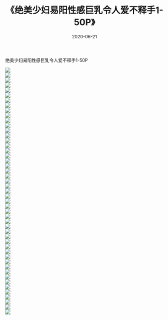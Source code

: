 ﻿---
layout: post
title:  《绝美少妇易阳性感巨乳令人爱不释手1-50P》
date:   2020-06-21
img: http://img.660000.xyz/Sharelink/性感/2020/绝美少妇易阳性感巨乳令人爱不释手1-50P/000.jpg
categories: [美女, 清纯, 唯美]
---

绝美少妇易阳性感巨乳令人爱不释手1-50P

  ![](http://img.660000.xyz/Sharelink/性感/2020/绝美少妇易阳性感巨乳令人爱不释手1-50P/001.jpg) <br> ![](http://img.660000.xyz/Sharelink/性感/2020/绝美少妇易阳性感巨乳令人爱不释手1-50P/002.jpg) <br> ![](http://img.660000.xyz/Sharelink/性感/2020/绝美少妇易阳性感巨乳令人爱不释手1-50P/003.jpg) <br> ![](http://img.660000.xyz/Sharelink/性感/2020/绝美少妇易阳性感巨乳令人爱不释手1-50P/004.jpg) <br> ![](http://img.660000.xyz/Sharelink/性感/2020/绝美少妇易阳性感巨乳令人爱不释手1-50P/005.jpg) <br> ![](http://img.660000.xyz/Sharelink/性感/2020/绝美少妇易阳性感巨乳令人爱不释手1-50P/006.jpg) <br> ![](http://img.660000.xyz/Sharelink/性感/2020/绝美少妇易阳性感巨乳令人爱不释手1-50P/007.jpg) <br> ![](http://img.660000.xyz/Sharelink/性感/2020/绝美少妇易阳性感巨乳令人爱不释手1-50P/008.jpg) <br> ![](http://img.660000.xyz/Sharelink/性感/2020/绝美少妇易阳性感巨乳令人爱不释手1-50P/009.jpg) <br> ![](http://img.660000.xyz/Sharelink/性感/2020/绝美少妇易阳性感巨乳令人爱不释手1-50P/010.jpg) <br> ![](http://img.660000.xyz/Sharelink/性感/2020/绝美少妇易阳性感巨乳令人爱不释手1-50P/011.jpg) <br> ![](http://img.660000.xyz/Sharelink/性感/2020/绝美少妇易阳性感巨乳令人爱不释手1-50P/012.jpg) <br> ![](http://img.660000.xyz/Sharelink/性感/2020/绝美少妇易阳性感巨乳令人爱不释手1-50P/013.jpg) <br> ![](http://img.660000.xyz/Sharelink/性感/2020/绝美少妇易阳性感巨乳令人爱不释手1-50P/014.jpg) <br> ![](http://img.660000.xyz/Sharelink/性感/2020/绝美少妇易阳性感巨乳令人爱不释手1-50P/015.jpg) <br> ![](http://img.660000.xyz/Sharelink/性感/2020/绝美少妇易阳性感巨乳令人爱不释手1-50P/016.jpg) <br> ![](http://img.660000.xyz/Sharelink/性感/2020/绝美少妇易阳性感巨乳令人爱不释手1-50P/017.jpg) <br> ![](http://img.660000.xyz/Sharelink/性感/2020/绝美少妇易阳性感巨乳令人爱不释手1-50P/018.jpg) <br> ![](http://img.660000.xyz/Sharelink/性感/2020/绝美少妇易阳性感巨乳令人爱不释手1-50P/019.jpg) <br> ![](http://img.660000.xyz/Sharelink/性感/2020/绝美少妇易阳性感巨乳令人爱不释手1-50P/020.jpg) <br> ![](http://img.660000.xyz/Sharelink/性感/2020/绝美少妇易阳性感巨乳令人爱不释手1-50P/021.jpg) <br> ![](http://img.660000.xyz/Sharelink/性感/2020/绝美少妇易阳性感巨乳令人爱不释手1-50P/022.jpg) <br> ![](http://img.660000.xyz/Sharelink/性感/2020/绝美少妇易阳性感巨乳令人爱不释手1-50P/023.jpg) <br> ![](http://img.660000.xyz/Sharelink/性感/2020/绝美少妇易阳性感巨乳令人爱不释手1-50P/024.jpg) <br> ![](http://img.660000.xyz/Sharelink/性感/2020/绝美少妇易阳性感巨乳令人爱不释手1-50P/025.jpg) <br> ![](http://img.660000.xyz/Sharelink/性感/2020/绝美少妇易阳性感巨乳令人爱不释手1-50P/026.jpg) <br> ![](http://img.660000.xyz/Sharelink/性感/2020/绝美少妇易阳性感巨乳令人爱不释手1-50P/027.jpg) <br> ![](http://img.660000.xyz/Sharelink/性感/2020/绝美少妇易阳性感巨乳令人爱不释手1-50P/028.jpg) <br> ![](http://img.660000.xyz/Sharelink/性感/2020/绝美少妇易阳性感巨乳令人爱不释手1-50P/029.jpg) <br> ![](http://img.660000.xyz/Sharelink/性感/2020/绝美少妇易阳性感巨乳令人爱不释手1-50P/030.jpg) <br> ![](http://img.660000.xyz/Sharelink/性感/2020/绝美少妇易阳性感巨乳令人爱不释手1-50P/031.jpg) <br> ![](http://img.660000.xyz/Sharelink/性感/2020/绝美少妇易阳性感巨乳令人爱不释手1-50P/032.jpg) <br> ![](http://img.660000.xyz/Sharelink/性感/2020/绝美少妇易阳性感巨乳令人爱不释手1-50P/033.jpg) <br> ![](http://img.660000.xyz/Sharelink/性感/2020/绝美少妇易阳性感巨乳令人爱不释手1-50P/034.jpg) <br> ![](http://img.660000.xyz/Sharelink/性感/2020/绝美少妇易阳性感巨乳令人爱不释手1-50P/035.jpg) <br> ![](http://img.660000.xyz/Sharelink/性感/2020/绝美少妇易阳性感巨乳令人爱不释手1-50P/036.jpg) <br> ![](http://img.660000.xyz/Sharelink/性感/2020/绝美少妇易阳性感巨乳令人爱不释手1-50P/037.jpg) <br> ![](http://img.660000.xyz/Sharelink/性感/2020/绝美少妇易阳性感巨乳令人爱不释手1-50P/038.jpg) <br> ![](http://img.660000.xyz/Sharelink/性感/2020/绝美少妇易阳性感巨乳令人爱不释手1-50P/039.jpg) <br> ![](http://img.660000.xyz/Sharelink/性感/2020/绝美少妇易阳性感巨乳令人爱不释手1-50P/040.jpg) <br> ![](http://img.660000.xyz/Sharelink/性感/2020/绝美少妇易阳性感巨乳令人爱不释手1-50P/041.jpg) <br> ![](http://img.660000.xyz/Sharelink/性感/2020/绝美少妇易阳性感巨乳令人爱不释手1-50P/042.jpg) <br> ![](http://img.660000.xyz/Sharelink/性感/2020/绝美少妇易阳性感巨乳令人爱不释手1-50P/043.jpg) <br> ![](http://img.660000.xyz/Sharelink/性感/2020/绝美少妇易阳性感巨乳令人爱不释手1-50P/044.jpg) <br> ![](http://img.660000.xyz/Sharelink/性感/2020/绝美少妇易阳性感巨乳令人爱不释手1-50P/045.jpg) <br> ![](http://img.660000.xyz/Sharelink/性感/2020/绝美少妇易阳性感巨乳令人爱不释手1-50P/046.jpg) <br> ![](http://img.660000.xyz/Sharelink/性感/2020/绝美少妇易阳性感巨乳令人爱不释手1-50P/047.jpg) <br> ![](http://img.660000.xyz/Sharelink/性感/2020/绝美少妇易阳性感巨乳令人爱不释手1-50P/048.jpg) <br> ![](http://img.660000.xyz/Sharelink/性感/2020/绝美少妇易阳性感巨乳令人爱不释手1-50P/049.jpg) <br>